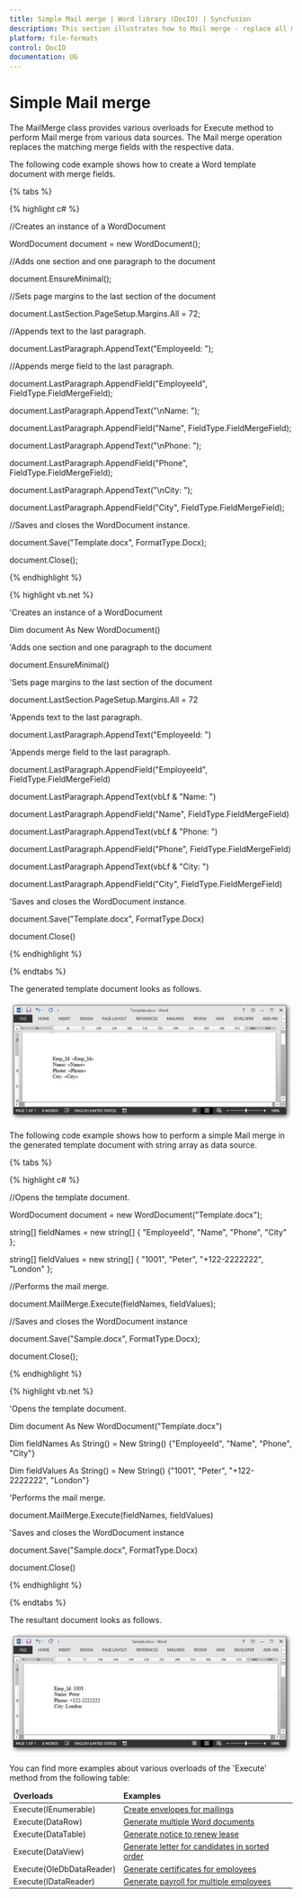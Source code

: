 ```yaml
---
title: Simple Mail merge | Word library (DocIO) | Syncfusion
description: This section illustrates how to Mail merge - replace all merge fields in a document with data, by repeating whole document for each record in data source.
platform: file-formats
control: DocIO
documentation: UG
---
```


# Simple Mail merge

The MailMerge class provides various overloads for Execute method to perform Mail merge from various data sources. The Mail merge operation replaces the matching merge fields with the respective data.

The following code example shows how to create a Word template document with merge fields.

{% tabs %}  

{% highlight c# %}

//Creates an instance of a WordDocument
 
WordDocument document = new WordDocument();

//Adds one section and one paragraph to the document

document.EnsureMinimal();

//Sets page margins to the last section of the document

document.LastSection.PageSetup.Margins.All = 72;

//Appends text to the last paragraph.

document.LastParagraph.AppendText("EmployeeId: ");

//Appends merge field to the last paragraph.

document.LastParagraph.AppendField("EmployeeId", FieldType.FieldMergeField);

document.LastParagraph.AppendText("\nName: ");

document.LastParagraph.AppendField("Name", FieldType.FieldMergeField);

document.LastParagraph.AppendText("\nPhone: ");

document.LastParagraph.AppendField("Phone", FieldType.FieldMergeField);

document.LastParagraph.AppendText("\nCity: ");

document.LastParagraph.AppendField("City", FieldType.FieldMergeField);

//Saves and closes the WordDocument instance.

document.Save("Template.docx", FormatType.Docx);

document.Close();

{% endhighlight %}

{% highlight vb.net %}

'Creates an instance of a WordDocument 

Dim document As New WordDocument()

'Adds one section and one paragraph to the document

document.EnsureMinimal()

'Sets page margins to the last section of the document

document.LastSection.PageSetup.Margins.All = 72

'Appends text to the last paragraph.

document.LastParagraph.AppendText("EmployeeId: ")

'Appends merge field to the last paragraph.

document.LastParagraph.AppendField("EmployeeId", FieldType.FieldMergeField)

document.LastParagraph.AppendText(vbLf & "Name: ")

document.LastParagraph.AppendField("Name", FieldType.FieldMergeField)

document.LastParagraph.AppendText(vbLf & "Phone: ")

document.LastParagraph.AppendField("Phone", FieldType.FieldMergeField)

document.LastParagraph.AppendText(vbLf & "City: ")

document.LastParagraph.AppendField("City", FieldType.FieldMergeField)

'Saves and closes the WordDocument instance.

document.Save("Template.docx", FormatType.Docx)

document.Close()

{% endhighlight %}

{% endtabs %}

The generated template document looks as follows.

![Template document](MailMerge_images/MailMerge_img2.jpeg)

The following code example shows how to perform a simple Mail merge in the generated template document with string array as data source.

{% tabs %}  

{% highlight c# %}

//Opens the template document.

WordDocument document = new WordDocument("Template.docx");

string[] fieldNames = new string[] { "EmployeeId", "Name", "Phone", "City" };

string[] fieldValues = new string[] { "1001", "Peter", "+122-2222222", "London" };

//Performs the mail merge.

document.MailMerge.Execute(fieldNames, fieldValues);

//Saves and closes the WordDocument instance

document.Save("Sample.docx", FormatType.Docx);

document.Close();

{% endhighlight %}

{% highlight vb.net %}

'Opens the template document.

Dim document As New WordDocument("Template.docx")

Dim fieldNames As String() = New String() {"EmployeeId", "Name", "Phone", "City"}

Dim fieldValues As String() = New String() {"1001", "Peter", "+122-2222222", "London"}

'Performs the mail merge.

document.MailMerge.Execute(fieldNames, fieldValues)

'Saves and closes the WordDocument instance

document.Save("Sample.docx", FormatType.Docx)

document.Close()

{% endhighlight %}

{% endtabs %}

The resultant document looks as follows.

![Resultant document](MailMerge_images/MailMerge_img3.jpeg)

You can find more examples about various overloads of the 'Execute' method from the following table:

<table>
<thead>
<tr>
<td><b>Overloads</b></td>
<td><b>Examples</b></td>
</tr>
</thead>
<tr>
<td>Execute(IEnumerable)</td>
<td>
<a href="http://www.syncfusion.com/downloads/support/directtrac/general/ze/MAAA1B~11635160515.zip">Create envelopes for mailings</a>
</td>
</tr>
<tr>
<td>Execute(DataRow)</td>
<td>
<a href="http://www.syncfusion.com/downloads/support/directtrac/general/ze/MAAA1B~11635160515.zip">Generate multiple Word documents</a>
</td>
</tr>
<tr>
<td>Execute(DataTable)</td>
<td>
<a href="http://www.syncfusion.com/downloads/support/directtrac/general/ze/MAAA1B~11635160515.zip">Generate notice to renew lease</a>
</td>
</tr>
<tr>
<td>Execute(DataView)</td>
<td>
<a href="http://www.syncfusion.com/downloads/support/directtrac/general/ze/MAAA1B~11635160515.zip">Generate letter for candidates in sorted order</a>
</td>
</tr>
<tr>
<td>Execute(OleDbDataReader)</td>
<td>
<a href="http://www.syncfusion.com/downloads/support/directtrac/general/ze/MAAA1B~11635160515.zip">Generate certificates for employees</a>
</td>
</tr>
<tr>
<td>Execute(IDataReader)</td>
<td>
<a href="http://www.syncfusion.com/downloads/support/directtrac/general/ze/MAAA1B~11635160515.zip">Generate payroll for multiple employees</a>
</td>
</tr>
</table>